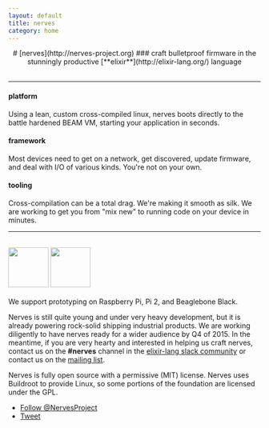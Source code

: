 ```yaml
---
layout: default
title: nerves
category: home
---
```


<center>
# [nerves](http://nerves-project.org)
### craft bulletproof firmware in the stunningly productive [**elixir**](http://elixir-lang.org/) language
</center>

<br/>
<hr/>

<div class="feature-box-container">
<div class="feature-box">
<h4>platform</h4>
Using a lean, custom cross-compiled linux, nerves boots directly to the battle hardened BEAM VM, starting your application in seconds.
</div>

<div class="feature-box">
<h4>framework</h4>
Most devices need to get on a network, get discovered, update firmware, and deal with I/O of various kinds.  You're not on your own.
</div>

<div class="feature-box">
<h4>tooling</h4>
Cross-compilation can be a total drag.  We're making it smooth as silk. We are working to get you from "mix new" to running code on your device in minutes.  
</div>
</div>

<hr/><br/>

<div class="platform-support-icons">
<img height="80px" src="/images/beaglebone_icon.jpg"/>
<img height="80px" src="/images/pi_logo.png"/>
<br/><br/>
We support prototyping on Raspberry Pi, Pi 2, and Beaglebone Black.
</div>

Nerves is still quite young and under very heavy development, but it is already powering rock-solid shipping industrial products.   We are working diligently to have nerves ready for a wider audience by Q4 of 2015.  In the meantime, if you are very hearty and interested in helping us craft nerves, contact us on the __#nerves__ channel in the [elixir-lang slack community](https://elixir-slackin.herokuapp.com/) or 
contact us on the [mailing list](https://groups.google.com/group/nerves-project).

Nerves is fully open source with a permissive (MIT) license.  Nerves uses Buildroot to provide Linux, so some portions of the foundation are licensed under the GPL.
  
<ul class="bs-social-buttons">
<li class="follow-btn">
  <a href="https://twitter.com/NervesProject" class="twitter-follow-button" data-show-count="false">Follow @NervesProject</a>
  <script>!function(d,s,id){var js,fjs=d.getElementsByTagName(s)[0],p=/^http:/.test(d.location)?'http':'https';if(!d.getElementById(id)){js=d.createElement(s);js.id=id;js.src=p+'://platform.twitter.com/widgets.js';fjs.parentNode.insertBefore(js,fjs);}}(document, 'script', 'twitter-wjs');</script>
</li>
<li class="tweet-btn">
  <a href="https://twitter.com/share" class="twitter-share-button" data-url="http://nerves-project.org" data-text="Cross-compiled Erlang for embedded" data-via="NervesProject">Tweet</a>
  <script>!function(d,s,id){var js,fjs=d.getElementsByTagName(s)[0],p=/^http:/.test(d.location)?'http':'https';if(!d.getElementById(id)){js=d.createElement(s);js.id=id;js.src=p+'://platform.twitter.com/widgets.js';fjs.parentNode.insertBefore(js,fjs);}}(document, 'script', 'twitter-wjs');</script>
</li>
</ul>
